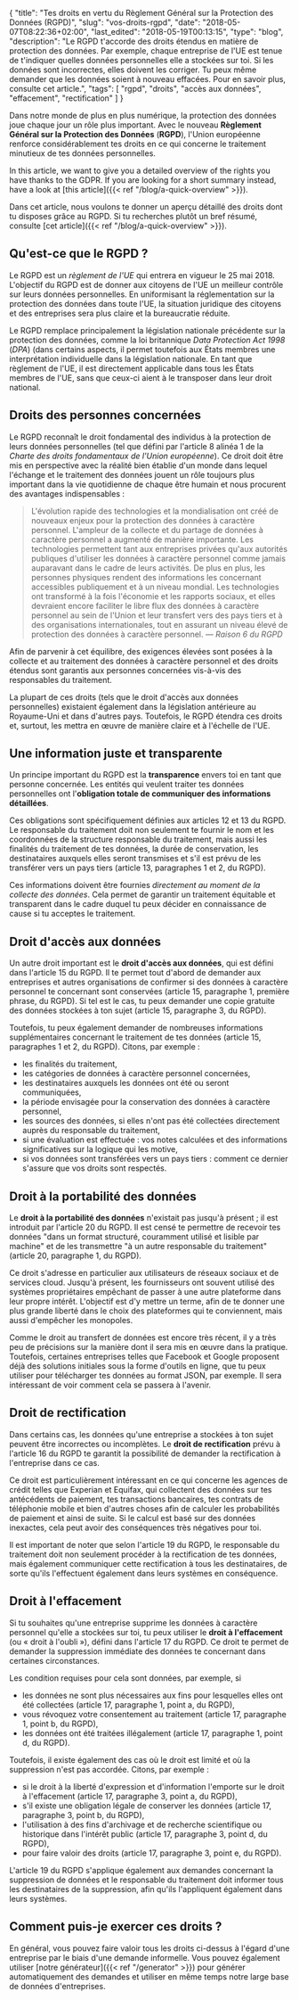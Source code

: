 {
	"title": "Tes droits en vertu du Règlement Général sur la Protection des Données (RGPD)",
	"slug": "vos-droits-rgpd",
	"date": "2018-05-07T08:22:36+02:00",
	"last_edited": "2018-05-19T00:13:15",
	"type": "blog",
	"description": "Le RGPD t'accorde des droits étendus en matière de protection des données. Par exemple, chaque entreprise de l'UE est tenue de t'indiquer quelles données personnelles elle a stockées sur toi. Si les données sont incorrectes, elles doivent les corriger. Tu peux même demander que les données soient à nouveau effacées. Pour en savoir plus, consulte cet article.",
	"tags": [ "rgpd", "droits", "accès aux données", "effacement", "rectification" ]
}

Dans notre monde de plus en plus numérique, la protection des données joue chaque jour un rôle plus important. Avec le nouveau **Règlement Général sur la Protection des Données** (**RGPD**), l'Union européenne renforce considérablement tes droits en ce qui concerne le traitement minutieux de tes données personnelles.

In this article, we want to give you a detailed overview of the rights you have thanks to the GDPR. If you are looking for a short summary instead, have a look at [this article]({{< ref "/blog/a-quick-overview" >}}).

Dans cet article, nous voulons te donner un aperçu détaillé des droits dont tu disposes grâce au RGPD. Si tu recherches plutôt un bref résumé, consulte [cet article]({{< ref "/blog/a-quick-overview" >}}).

## Qu'est-ce que le RGPD ?

Le RGPD est un *règlement de l'UE* qui entrera en vigueur le 25 mai 2018. L'objectif du RGPD est de donner aux citoyens de l'UE un meilleur contrôle sur leurs données personnelles. En uniformisant la réglementation sur la protection des données dans toute l'UE, la situation juridique des citoyens et des entreprises sera plus claire et la bureaucratie réduite.

Le RGPD remplace principalement la législation nationale précédente sur la protection des données, comme la loi britannique *Data Protection Act 1998* (*DPA*) (dans certains aspects, il permet toutefois aux États membres une interprétation individuelle dans la législation nationale. En tant que règlement de l'UE, il est directement applicable dans tous les États membres de l'UE, sans que ceux-ci aient à le transposer dans leur droit national.

## Droits des personnes concernées

Le RGPD reconnaît le droit fondamental des individus à la protection de leurs données personnelles (tel que défini par l'article 8 alinéa 1 de la *Charte des droits fondamentaux de l'Union européenne*). Ce droit doit être mis en perspective avec la réalité bien établie d'un monde dans lequel l'échange et le traitement des données jouent un rôle toujours plus important dans la vie quotidienne de chaque être humain et nous procurent des avantages indispensables :

> L'évolution rapide des technologies et la mondialisation ont créé de nouveaux enjeux pour la protection des données à caractère personnel. L'ampleur de la collecte et du partage de données à caractère personnel a augmenté de manière importante. Les technologies permettent tant aux entreprises privées qu'aux autorités publiques d'utiliser les données à caractère personnel comme jamais auparavant dans le cadre de leurs activités. De plus en plus, les personnes physiques rendent des informations les concernant accessibles publiquement et à un niveau mondial. Les technologies ont transformé à la fois l'économie et les rapports sociaux, et elles devraient encore faciliter le libre flux des données à caractère personnel au sein de l'Union et leur transfert vers des pays tiers et à des organisations internationales, tout en assurant un niveau élevé de protection des données à caractère personnel.
> — <cite>Raison 6 du RGPD</cite>

Afin de parvenir à cet équilibre, des exigences élevées sont posées à la collecte et au traitement des données à caractère personnel et des droits étendus sont garantis aux personnes concernées vis-à-vis des responsables du traitement.

La plupart de ces droits (tels que le droit d'accès aux données personnelles) existaient également dans la législation antérieure au Royaume-Uni et dans d'autres pays. Toutefois, le RGPD étendra ces droits et, surtout, les mettra en œuvre de manière claire et à l'échelle de l'UE.

## Une information juste et transparente

Un principe important du RGPD est la **transparence** envers toi en tant que personne concernée. Les entités qui veulent traiter tes données personnelles ont l'**obligation totale de communiquer des informations détaillées**.

Ces obligations sont spécifiquement définies aux articles 12 et 13 du RGPD. Le responsable du traitement doit non seulement te fournir le nom et les coordonnées de la structure responsable du traitement, mais aussi les finalités du traitement de tes données, la durée de conservation, les destinataires auxquels elles seront transmises et s'il est prévu de les transférer vers un pays tiers (article 13, paragraphes 1 et 2, du RGPD).

Ces informations doivent être fournies *directement au moment de la collecte des données*. Cela permet de garantir un traitement équitable et transparent dans le cadre duquel tu peux décider en connaissance de cause si tu acceptes le traitement.

## Droit d'accès aux données

Un autre droit important est le **droit d'accès aux données**, qui est défini dans l'article 15 du RGPD. Il te permet tout d'abord de demander aux entreprises et autres organisations de confirmer si des données à caractère personnel te concernant sont conservées (article 15, paragraphe 1, première phrase, du RGPD). Si tel est le cas, tu peux demander une copie gratuite des données stockées à ton sujet (article 15, paragraphe 3, du RGPD).

Toutefois, tu peux également demander de nombreuses informations supplémentaires concernant le traitement de tes données (article 15, paragraphes 1 et 2, du RGPD). Citons, par exemple :

* les finalités du traitement,
* les catégories de données à caractère personnel concernées,
* les destinataires auxquels les données ont été ou seront communiquées,
* la période envisagée pour la conservation des données à caractère personnel,
* les sources des données, si elles n'ont pas été collectées directement auprès du responsable du traitement,
* si une évaluation est effectuée : vos notes calculées et des informations significatives sur la logique qui les motive,
* si vos données sont transférées vers un pays tiers : comment ce dernier s'assure que vos droits sont respectés.

## Droit à la portabilité des données

Le **droit à la portabilité des données** n'existait pas jusqu'à présent ; il est introduit par l'article 20 du RGPD. Il est censé te permettre de recevoir tes données "dans un format structuré, couramment utilisé et lisible par machine" et de les transmettre "à un autre responsable du traitement" (article 20, paragraphe 1, du RGPD).

Ce droit s'adresse en particulier aux utilisateurs de réseaux sociaux et de services cloud. Jusqu'à présent, les fournisseurs ont souvent utilisé des systèmes propriétaires empêchant de passer à une autre plateforme dans leur propre intérêt. L'objectif est d'y mettre un terme, afin de te donner une plus grande liberté dans le choix des plateformes qui te conviennent, mais aussi d'empêcher les monopoles.

Comme le droit au transfert de données est encore très récent, il y a très peu de précisions sur la manière dont il sera mis en œuvre dans la pratique. Toutefois, certaines entreprises telles que Facebook et Google proposent déjà des solutions initiales sous la forme d'outils en ligne, que tu peux utiliser pour télécharger tes données au format JSON, par exemple. Il sera intéressant de voir comment cela se passera à l'avenir.

## Droit de rectification

Dans certains cas, les données qu'une entreprise a stockées à ton sujet peuvent être incorrectes ou incomplètes. Le **droit de rectification** prévu à l'article 16 du RGPD te garantit la possibilité de demander la rectification à l'entreprise dans ce cas.

Ce droit est particulièrement intéressant en ce qui concerne les agences de crédit telles que Experian et Equifax, qui collectent des données sur tes antécédents de paiement, tes transactions bancaires, tes contrats de téléphonie mobile et bien d'autres choses afin de calculer les probabilités de paiement et ainsi de suite. Si le calcul est basé sur des données inexactes, cela peut avoir des conséquences très négatives pour toi.

Il est important de noter que selon I'article 19 du RGPD, le responsable du traitement doit non seulement procéder à la rectification de tes données, mais également communiquer cette rectification à tous les destinataires, de sorte qu'ils l'effectuent également dans leurs systèmes en conséquence.

## Droit à l'effacement

Si tu souhaites qu'une entreprise supprime les données à caractère personnel qu'elle a stockées sur toi, tu peux utiliser le **droit à l'effacement** (ou « droit à l'oubli »), défini dans l'article 17 du RGPD. Ce droit te permet de demander la suppression immédiate des données te concernant dans certaines circonstances.

Les condition requises pour cela sont données, par exemple, si

* les données ne sont plus nécessaires aux fins pour lesquelles elles ont été collectées (article 17, paragraphe 1, point a, du RGPD),
* vous révoquez votre consentement au traitement (article 17, paragraphe 1, point b, du RGPD),
* les données ont été traitées illégalement (article 17, paragraphe 1, point d, du RGPD).

Toutefois, il existe également des cas où le droit est limité et où la suppression n'est pas accordée. Citons, par exemple :

* si le droit à la liberté d'expression et d'information l'emporte sur le droit à l'effacement (article 17, paragraphe 3, point a, du RGPD),
* s'il existe une obligation légale de conserver les données (article 17, paragraphe 3, point b, du RGPD),
* l'utilisation à des fins d'archivage et de recherche scientifique ou historique dans l'intérêt public (article 17, paragraphe 3, point d, du RGPD),
* pour faire valoir des droits (article 17, paragraphe 3, point e, du RGPD).

L'article 19 du RGPD s'applique également aux demandes concernant la suppression de données et le responsable du traitement doit informer tous les destinataires de la suppression, afin qu'ils l'appliquent également dans leurs systèmes.

## Comment puis-je exercer ces droits ?

En général, vous pouvez faire valoir tous les droits ci-dessus à l'égard d'une entreprise par le biais d'une demande informelle. Vous pouvez également utiliser [notre générateur]({{< ref "/generator" >}}) pour générer automatiquement des demandes et utiliser en même temps notre large base de données d'entreprises.

<!-- TODO: Write and link article. -->
